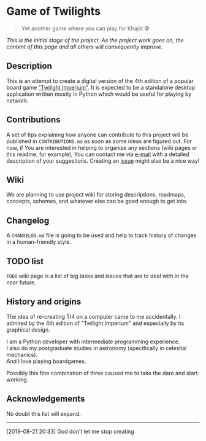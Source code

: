 # Game of Twilights

> Yet another game where you can play for Khajiit 🄯

_This is the initial stage of the project. As the project work goes on, the content of this page and all others will consequently improve._

## Description
This is an attempt to create a digital version of the 4th edition of a popular board game ["Twilight Imperium"](https://www.fantasyflightgames.com/en/products/twilight-imperium-fourth-edition/ "Fantasy Flight Games link"). It is expected to be a standalone desktop application written mostly in Python which would be useful for playing by network.

## Contributions
A set of tips explaining how anyone can contribute to this project will be published in `CONTRIBUTIONS.md` as soon as some ideas are figured out. For now, if You are interested in helping to organize any sections (wiki pages or this readme, for example), You can contact me via [e-mail](mailto:idovgalyov@4xxi.com "idovgalyov@4xxi.com") with a detailed description of your suggestions. Creating an [issue](https://github.com/idovgalyov-4xxi/Game-of-Twilights/issues/new) might also be a nice way!

## Wiki
We are planning to use project wiki for storing descriptions, roadmaps, concepts, schemes, and whatever else can be good enough to get into.

## Changelog
A `CHANGELOG.md` file is going to be used and help to track history of changes in a human-friendly style.

## TODO list
`TODO` wiki page is a list of big tasks and issues that are to deal with in the near future.

## History and origins
The idea of re-creating TI4 on a computer came to me accidentally.
I admired by the 4th edition of "Twilight Imperium" and especially by its graphical design.

I am a Python developer with intermediate programming experience.  
I also do my postgraduate studies in astronomy (specifically in celestial mechanics).  
And I love playing boardgames.

Possibly this fine combination of three caused me to take the dare and start working.

## Acknowledgements
No doubt this list will expand.

---
[2019-08-21 20:33] God don't let me stop creating
